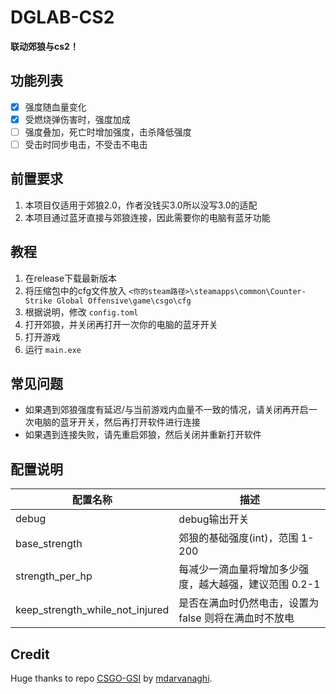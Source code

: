 # DGLAB-CS2

**联动郊狼与cs2！**

## 功能列表

- [x] 强度随血量变化
- [x] 受燃烧弹伤害时，强度加成
- [ ] 强度叠加，死亡时增加强度，击杀降低强度
- [ ] 受击时同步电击，不受击不电击

## 前置要求

1. 本项目仅适用于郊狼2.0，作者没钱买3.0所以没写3.0的适配
2. 本项目通过蓝牙直接与郊狼连接，因此需要你的电脑有蓝牙功能

## 教程

1. 在release下载最新版本
2. 将压缩包中的cfg文件放入 `<你的steam路径>\steamapps\common\Counter-Strike Global Offensive\game\csgo\cfg`
3. 根据说明，修改 `config.toml`
4. 打开郊狼，并关闭再打开一次你的电脑的蓝牙开关
5. 打开游戏
6. 运行 `main.exe` 

## 常见问题

- 如果遇到郊狼强度有延迟/与当前游戏内血量不一致的情况，请关闭再开启一次电脑的蓝牙开关，然后再打开软件进行连接
- 如果遇到连接失败，请先重启郊狼，然后关闭并重新打开软件

## 配置说明

|配置名称|描述|
|---|---|
|debug|debug输出开关|
|base_strength|郊狼的基础强度(int)，范围 1-200|
|strength_per_hp|每减少一滴血量将增加多少强度，越大越强，建议范围 0.2-1|
|keep_strength_while_not_injured|是否在满血时仍然电击，设置为 false 则将在满血时不放电|

## Credit

Huge thanks to repo [CSGO-GSI](https://github.com/mdarvanaghi/CSGO-GSI) by [mdarvanaghi](https://github.com/mdarvanaghi).

